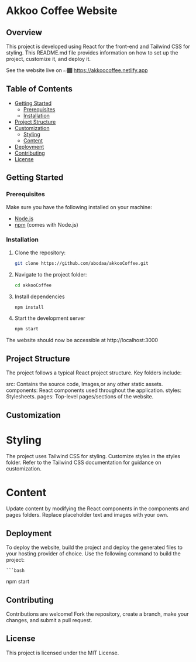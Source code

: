 # Akkoo Coffee Website

## Overview

This project is developed using React for the front-end and Tailwind CSS for styling. This README.md file provides information on how to set up the project, customize it, and deploy it.

See the website live on 👉🏾 https://akkoocoffee.netlify.app

## Table of Contents

- [Getting Started](#getting-started)
  - [Prerequisites](#prerequisites)
  - [Installation](#installation)
- [Project Structure](#project-structure)
- [Customization](#customization)
  - [Styling](#styling)
  - [Content](#content)
- [Deployment](#deployment)
- [Contributing](#contributing)
- [License](#license)

## Getting Started

### Prerequisites

Make sure you have the following installed on your machine:

- [Node.js](https://nodejs.org/)
- [npm](https://www.npmjs.com/) (comes with Node.js)

### Installation

1. Clone the repository:

   ```bash
   git clone https://github.com/abodaa/akkooCoffee.git


2. Navigate to the project folder:

    ```bash
    cd akkooCoffee

3. Install dependencies

    ```bash
   npm install

4. Start the development server

    ```bash
   npm start

The website should now be accessible at http://localhost:3000

## Project Structure
The project follows a typical React project structure. Key folders include:

src: Contains the source code, Images,or any other static assets.
components: React components used throughout the application.
styles: Stylesheets.
pages: Top-level pages/sections of the website.

## Customization
# Styling
The project uses Tailwind CSS for styling. Customize styles in the styles folder. Refer to the Tailwind CSS documentation for guidance on customization.

# Content
Update content by modifying the React components in the components and pages folders. Replace placeholder text and images with your own.

## Deployment
To deploy the website, build the project and deploy the generated files to your hosting provider of choice. Use the following command to build the project:

    ```bash
   npm start

## Contributing
Contributions are welcome! Fork the repository, create a branch, make your changes, and submit a pull request.

## License
This project is licensed under the MIT License.